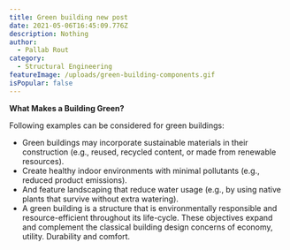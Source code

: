 ```yaml
---
title: Green building new post
date: 2021-05-06T16:45:09.776Z
description: Nothing
author:
  - Pallab Rout
category:
  - Structural Engineering
featureImage: /uploads/green-building-components.gif
isPopular: false
---
```


**What Makes a Building Green?**

Following examples can be considered for green buildings:

- Green buildings may incorporate sustainable materials in their construction (e.g., reused, recycled content, or made from renewable resources).
- Create healthy indoor environments with minimal pollutants (e.g., reduced product emissions).
- And feature landscaping that reduce water usage (e.g., by using native plants that survive without extra watering).
- A green building is a structure that is environmentally responsible and resource-efficient throughout its life-cycle. These objectives expand and complement the classical building design concerns of economy, utility. Durability and comfort.

